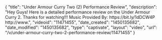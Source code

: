 {
    "title": "Under Armour Curry Two (2) Performance Review",
    "description": "Hey Guys! Here is a detailed performance review on the Under Armour Curry 2. Thanks for watching!!! Music Provided By: https:\/\/bit.ly\/1dDCW4P http:\/\/www.",
    "videoid": "11471455",
    "date_created": "1450135682",
    "date_modified": "1450135682",
    "type": "captivate",
    "layout": "video",
    "url": "\/v\/under-armour-curry-two-2-performance-review\/11471455"
}